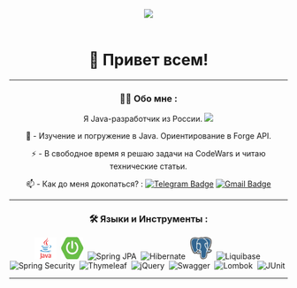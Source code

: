 <div id="header" align="center">
  <img src="https://media0.giphy.com/media/v1.Y2lkPTc5MGI3NjExOXZ4YW04YWx2d2w1YzE4azZsaTd0aXFucWt4bngyMWN6NXloa3YxYiZlcD12MV9pbnRlcm5hbF9naWZfYnlfaWQmY3Q9Zw/MeJgB3yMMwIaHmKD4z/giphy.gif" width="250"/>
  <div align="center">
  <img src="https://komarev.com/ghpvc/?username=admin32dev&style=flat-square&color=blue" alt=""/>
  </div>
  <div>
  <h1>
   👋 Привет всем!
  </h1>
    <p> </p>
</div>

---

### :woman_technologist: Обо мне :
Я Java-разработчик из России. <img src="https://media.giphy.com/media/WUlplcMpOCEmTGBtBW/giphy.gif" width="30">

:seedling: - Изучение и погружение в Java. Ориентирование в Forge API.

:zap: - В свободное время я решаю задачи на CodeWars и читаю технические статьи.

:mailbox: - Как до меня докопаться? : [![Telegram Badge](https://img.shields.io/badge/-Telegram-blue?style=flat&logo=Telegram&logoColor=white)](https://t.me/mihail_wynneink) [![Gmail Badge](https://img.shields.io/badge/-Gmail-red?style=flat&logo=Gmail&logoColor=white)](mailto:admiistrator55@gmail.com)

---

### :hammer_and_wrench: Языки и Инструменты :
<div>
  <img src="https://github.com/devicons/devicon/blob/master/icons/java/java-original-wordmark.svg" title="Java" alt="Java" width="40" height="40"/>&nbsp;
  <img src="https://github.com/admin32dev/admin32dev/blob/main/68747470733a2f2f74682e62696e672e636f6d2f74682f6964%20(1).png?raw=true" title="Spring Boot" alt="Spring Boot" width="40" height="40"/>&nbsp;
  <img src="https://th.bing.com/th/id/R.ca9a7de66760b4959e2374f6f953216b?rik=8KgPmIotxMl7zw&riu=http%3a%2f%2fwww.t2ti.com%2fimages%2fsiscom-spring%2fspring-data.png&ehk=rj%2bO7Ah63D1FiIeNdhFfdJMUTG5KICqxNleB4asRARY%3d&risl=&pid=ImgRaw&r=0" title="Spring Boot" alt="Spring JPA" width="40" height="40"/>&nbsp;
  <img src="https://addonwebsolutions.com/wp-content/uploads/2018/11/hibernate.png" title="Hibernate" alt="Hibernate" width="40" height="40"/>&nbsp;
  <img src="https://github.com/admin32dev/admin32dev/blob/main/68747470733a2f2f74682e62696e672e636f6d2f74682f6964%20(2).png?raw=true" title="PostgreSQL" alt="PostgreSQL" width="40" height="40"/>&nbsp;
  <img src="https://th.bing.com/th/id/OIP.czGDV7iHFw4B4Q_vbvth1QHaHa?rs=1&pid=ImgDetMain" title="Liquibase" alt="Liquibase" width="40" height="40"/>&nbsp;
  <img src="https://www.javacodegeeks.com/wp-content/uploads/2014/07/spring-security-project.png" title="Spring Security" alt="Spring Security" width="40" height="40"/>&nbsp;
  <img src="https://avatars.githubusercontent.com/u/1492367?s=400&v=4" title="Thymeleaf" alt="Thymeleaf" width="40" height="40"/>&nbsp;
  <img src="https://static-00.iconduck.com/assets.00/jquery-original-icon-256x247-abkbtq8l.png" title="jQuery" alt="jQuery" width="40" height="40"/>&nbsp;
  <img src="https://th.bing.com/th/id/R.e3ea51dbe8c20547b6633bac6f7daf03?rik=l1XoDjjflWjmfg&pid=ImgRaw&r=0" title="Swagger" alt="Swagger" width="40" height="40"/>&nbsp;
  <img src="https://th.bing.com/th/id/R.a0b5d3476a532587a9d84469108c3438?rik=DyKsYlC0P31nbQ&pid=ImgRaw&r=0&sres=1&sresct=1" title="Lombok" alt="Lombok" width="40" height="40"/>&nbsp;
    <img src="https://w7.pngwing.com/pngs/928/911/png-transparent-junit-software-testing-spring-framework-unit-testing-java-others-miscellaneous-text-trademark-thumbnail.png" title="JUnit" alt="JUnit" width="40" height="40"/>&nbsp;
</div>

---
